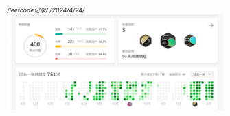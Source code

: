 */leetcode记录/*
*/2024/4/24/*
![image](https://github.com/buyaochocolate/Leetcode/blob/main/leetcode400.png)
